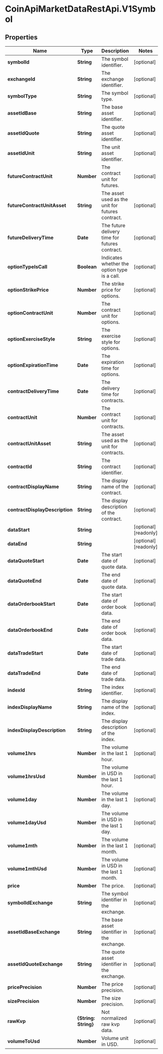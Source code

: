 # CoinApiMarketDataRestApi.V1Symbol

## Properties

Name | Type | Description | Notes
------------ | ------------- | ------------- | -------------
**symbolId** | **String** | The symbol identifier. | [optional] 
**exchangeId** | **String** | The exchange identifier. | [optional] 
**symbolType** | **String** | The symbol type. | [optional] 
**assetIdBase** | **String** | The base asset identifier. | [optional] 
**assetIdQuote** | **String** | The quote asset identifier. | [optional] 
**assetIdUnit** | **String** | The unit asset identifier. | [optional] 
**futureContractUnit** | **Number** | The contract unit for futures. | [optional] 
**futureContractUnitAsset** | **String** | The asset used as the unit for futures contract. | [optional] 
**futureDeliveryTime** | **Date** | The future delivery time for futures contract. | [optional] 
**optionTypeIsCall** | **Boolean** | Indicates whether the option type is a call. | [optional] 
**optionStrikePrice** | **Number** | The strike price for options. | [optional] 
**optionContractUnit** | **Number** | The contract unit for options. | [optional] 
**optionExerciseStyle** | **String** | The exercise style for options. | [optional] 
**optionExpirationTime** | **Date** | The expiration time for options. | [optional] 
**contractDeliveryTime** | **Date** | The delivery time for contracts. | [optional] 
**contractUnit** | **Number** | The contract unit for contracts. | [optional] 
**contractUnitAsset** | **String** | The asset used as the unit for contracts. | [optional] 
**contractId** | **String** | The contract identifier. | [optional] 
**contractDisplayName** | **String** | The display name of the contract. | [optional] 
**contractDisplayDescription** | **String** | The display description of the contract. | [optional] 
**dataStart** | **String** |  | [optional] [readonly] 
**dataEnd** | **String** |  | [optional] [readonly] 
**dataQuoteStart** | **Date** | The start date of quote data. | [optional] 
**dataQuoteEnd** | **Date** | The end date of quote data. | [optional] 
**dataOrderbookStart** | **Date** | The start date of order book data. | [optional] 
**dataOrderbookEnd** | **Date** | The end date of order book data. | [optional] 
**dataTradeStart** | **Date** | The start date of trade data. | [optional] 
**dataTradeEnd** | **Date** | The end date of trade data. | [optional] 
**indexId** | **String** | The index identifier. | [optional] 
**indexDisplayName** | **String** | The display name of the index. | [optional] 
**indexDisplayDescription** | **String** | The display description of the index. | [optional] 
**volume1hrs** | **Number** | The volume in the last 1 hour. | [optional] 
**volume1hrsUsd** | **Number** | The volume in USD in the last 1 hour. | [optional] 
**volume1day** | **Number** | The volume in the last 1 day. | [optional] 
**volume1dayUsd** | **Number** | The volume in USD in the last 1 day. | [optional] 
**volume1mth** | **Number** | The volume in the last 1 month. | [optional] 
**volume1mthUsd** | **Number** | The volume in USD in the last 1 month. | [optional] 
**price** | **Number** | The price. | [optional] 
**symbolIdExchange** | **String** | The symbol identifier in the exchange. | [optional] 
**assetIdBaseExchange** | **String** | The base asset identifier in the exchange. | [optional] 
**assetIdQuoteExchange** | **String** | The quote asset identifier in the exchange. | [optional] 
**pricePrecision** | **Number** | The price precision. | [optional] 
**sizePrecision** | **Number** | The size precision. | [optional] 
**rawKvp** | **{String: String}** | Not normalized raw kvp data. | [optional] 
**volumeToUsd** | **Number** | Volume unit in USD. | [optional] 


